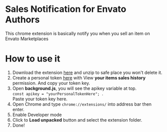# Sales Notification for Envato Authors
This chrome extension is basically notify you when you sell an item on Envato Marketplaces

# How to use it
<ol>
<li>Download the extension <a href='https://github.com/eg/Sales-Notification-for-Envato-Authors/archive/master.zip'>here</a> and unzip to safe place you won't delete it.</li>
<li>Create a personal token <a href='https://build.envato.com/create-token' target='_blank'>here</a> with View <b>your items sales history</b> permission. And copy your token key.</li>
<li>Open <b>background.js</b>, you will see the apikey variable at top. <br> <code>const apikey = "yourPersonalTokenHere"; </code>. <br>Paste your token key here.</li>
    <li>Open Chrome and type <code>chrome://extensions/</code> into address bar then enter.</li>
  <li>Enable Developer mode</li>
  <li>Click to <b>Load unpacked</b> button and select the extension folder.</li>
  <li>Done!</li>

</ol>
